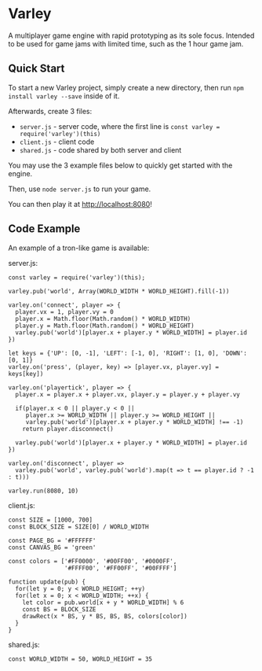 # Varley
A multiplayer game engine with rapid prototyping as its sole focus.
Intended to be used for game jams with limited time, such as the 1 hour game jam.

## Quick Start

To start a new Varley project, simply create a new directory, then run `npm install varley --save` inside of it.

Afterwards, create 3 files:
* `server.js` - server code, where the first line is `const varley = require('varley')(this)`
* `client.js` - client code
* `shared.js` - code shared by both server and client

You may use the 3 example files below to quickly get started with the engine.

Then, use `node server.js` to run your game.

You can then play it at [http://localhost:8080](http://localhost:8080)!

## Code Example
An example of a tron-like game is available:

server.js:
```
const varley = require('varley')(this);

varley.pub('world', Array(WORLD_WIDTH * WORLD_HEIGHT).fill(-1))

varley.on('connect', player => {
  player.vx = 1, player.vy = 0
  player.x = Math.floor(Math.random() * WORLD_WIDTH)
  player.y = Math.floor(Math.random() * WORLD_HEIGHT)
  varley.pub('world')[player.x + player.y * WORLD_WIDTH] = player.id
})

let keys = {'UP': [0, -1], 'LEFT': [-1, 0], 'RIGHT': [1, 0], 'DOWN': [0, 1]}
varley.on('press', (player, key) => [player.vx, player.vy] = keys[key])

varley.on('playertick', player => {
  player.x = player.x + player.vx, player.y = player.y + player.vy

  if(player.x < 0 || player.y < 0 ||
     player.x >= WORLD_WIDTH || player.y >= WORLD_HEIGHT ||
     varley.pub('world')[player.x + player.y * WORLD_WIDTH] !== -1)
    return player.disconnect()

  varley.pub('world')[player.x + player.y * WORLD_WIDTH] = player.id
})

varley.on('disconnect', player =>
  varley.pub('world', varley.pub('world').map(t => t == player.id ? -1 : t)))

varley.run(8080, 10)
```

client.js:
```
const SIZE = [1000, 700]
const BLOCK_SIZE = SIZE[0] / WORLD_WIDTH

const PAGE_BG = '#FFFFFF'
const CANVAS_BG = 'green'

const colors = ['#FF0000', '#00FF00', '#0000FF',
                '#FFFF00', '#FF00FF', '#00FFFF']

function update(pub) {
  for(let y = 0; y < WORLD_HEIGHT; ++y)
  for(let x = 0; x < WORLD_WIDTH; ++x) {
    let color = pub.world[x + y * WORLD_WIDTH] % 6
    const BS = BLOCK_SIZE
    drawRect(x * BS, y * BS, BS, BS, colors[color])
  }
}
```

shared.js:
```
const WORLD_WIDTH = 50, WORLD_HEIGHT = 35
```
